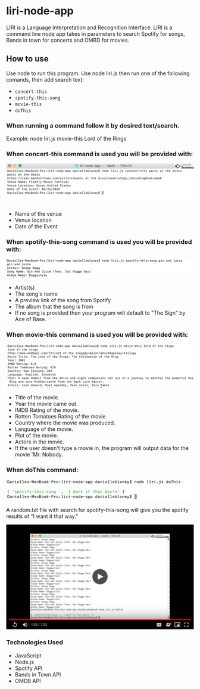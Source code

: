 # liri-node-app

LIRI is a Language Interpretation and Recognition Interface.
LIRI is a command line node app takes in parameters to search Spotify for songs, Bands in town for concerts and OMBD for movies.

## How to use
Use node to run this program. Use node liri.js then run one of the following comands, then add search text:

* `concert-this`
* `spotify-this-song`
* `movie-this`
* `doThis`

### When running a command follow it by desired text/search.
Example:
node liri.js movie-this Lord of the Rings

### When concert-this command is used you will be provided with:

![Concert-this](concertthis.png)

* Name of the venue
* Venue location
* Date of the Event

### When spotify-this-song command is used you will be provided with:

![Spotify-this](spotifythis.png)

* Artist(s)
* The song's name
* A preview link of the song from Spotify
* The album that the song is from
* If no song is provided then your program will default to "The Sign" by Ace of Base.

### When movie-this command is used you will be provided with:

<kbd>![Movie-this](moviethis.png)</kbd>

* Title of the movie.
* Year the movie came out.
* IMDB Rating of the movie.
* Rotten Tomatoes Rating of the movie.
* Country where the movie was produced.
* Language of the movie.
* Plot of the movie.
* Actors in the movie.
* If the user doesn't type a movie in, the program will output data for the movie 'Mr. Nobody.

### When doThis command:

![Do-this](dothis.png)

A random.txt file with search for spotify-this-song will give you the spotify results of "I want it that way."

[![Watch the demo video](liridemoscreen.png)](https://drive.google.com/file/d/1YaEromw8-bKrMDWGdGqi5C3X54wC4k8A/view?usp=sharing)

### Technologies Used
* JavaScript
* Node.js
* Spotify API
* Bands in Town API
* OMDB API
